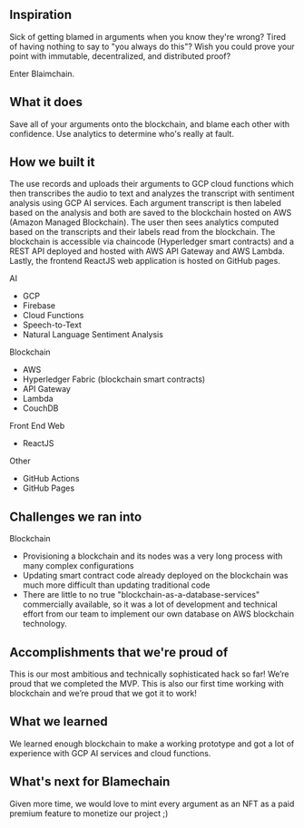 ## Inspiration
Sick of getting blamed in arguments when you know they're wrong? Tired of having nothing to say to "you always do this"? Wish you could prove your point with immutable, decentralized, and distributed proof?

Enter Blaimchain.

## What it does
Save all of your arguments onto the blockchain, and blame each other with confidence. Use analytics to determine who's really at fault.

## How we built it

The use records and uploads their arguments to GCP cloud functions which then transcribes the audio to text and analyzes the transcript with sentiment analysis using GCP AI services. Each argument transcript is then labeled based on the analysis and both are saved to the blockchain hosted on AWS (Amazon Managed Blockchain). The user then sees analytics computed based on the transcripts and their labels read from the blockchain. The blockchain is accessible via chaincode (Hyperledger smart contracts) and a REST API deployed and hosted with AWS API Gateway and AWS Lambda. Lastly, the frontend ReactJS web application is hosted on GitHub pages.

AI
- GCP 
- Firebase 
- Cloud Functions 
- Speech-to-Text 
- Natural Language Sentiment Analysis 

Blockchain 
- AWS 
- Hyperledger Fabric (blockchain smart contracts) 
- API Gateway 
- Lambda 
- CouchDB 

Front End Web 
- ReactJS

Other
- GitHub Actions
- GitHub Pages

## Challenges we ran into

Blockchain
- Provisioning a blockchain and its nodes was a very long process with many complex configurations
- Updating smart contract code already deployed on the blockchain was much more difficult than updating traditional code
- There are little to no true "blockchain-as-a-database-services" commercially available, so it was a lot of development and technical effort from our team to implement our own database on AWS blockchain technology. 

## Accomplishments that we're proud of

This is our most ambitious and technically sophisticated hack so far! We’re proud that we completed the MVP. This is also our first time working with blockchain and we’re proud that we got it to work!

## What we learned

We learned enough blockchain to make a working prototype and got a lot of experience with GCP AI services and cloud functions.

## What's next for Blamechain

Given more time, we would love to mint every argument as an NFT as a paid premium feature to monetize our project ;)
